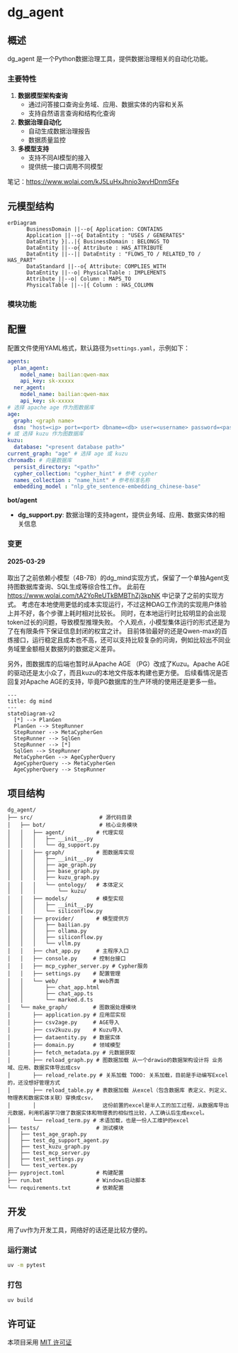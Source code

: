 # dg_agent

## 概述
dg_agent 是一个Python数据治理工具，提供数据治理相关的自动化功能。

### 主要特性
1. **数据模型架构查询**
   -  通过问答接口查询业务域、应用、数据实体的内容和关系
   -  支持自然语言查询和结构化查询
2. **数据治理自动化**
   -  自动生成数据治理报告
   -  数据质量监控
3. **多模型支持**
   -  支持不同AI模型的接入
   -  提供统一接口调用不同模型

笔记：https://www.wolai.com/kJ5LuHxJhnio3wvHDnmSFe

## 元模型结构
```mermaid
erDiagram
      BusinessDomain ||--o{ Application: CONTAINS
      Application ||--o{ DataEntity : "USES / GENERATES"
      DataEntity }|..|{ BusinessDomain : BELONGS_TO
      DataEntity ||--o{ Attribute : HAS_ATTRIBUTE
      DataEntity ||--|| DataEntity : "FLOWS_TO / RELATED_TO / HAS_PART"
      DataStandard ||--o{ Attribute: COMPLIES_WITH
      DataEntity ||--o| PhysicalTable : IMPLEMENTS
      Attribute ||--o| Column : MAPS_TO
      PhysicalTable ||--|{ Column : HAS_COLUMN
```

### 模块功能

## 配置
配置文件使用YAML格式，默认路径为`settings.yaml`，示例如下：

```yaml
agents:
  plan_agent:
    model_name: bailian:qwen-max
    api_key: sk-xxxxx
  ner_agent:
    model_name: bailian:qwen-max
    api_key: sk-xxxxx
# 选择 apache age 作为图数据库
age:
  graph: <graph name>
  dsn: "host=<ip> port=<port> dbname=<db> user=<username> password=<password>"
# 或 选择 kuzu 作为图数据库
kuzu:
  database: "<present database path>"
current_graph: "age" # 选择 age 或 kuzu
chromadb: # 向量数据库  
  persist_directory: "<path>"
  cypher_collection: "cypher_hint" # 参考 cypher
  names_collection : "name_hint" # 参考标准名称
  embedding_model : "nlp_gte_sentence-embedding_chinese-base"
```


**bot/agent**
- **dg_support.py**: 数据治理的支持agent，提供业务域、应用、数据实体的相关信息

### 变更
#### 2025-03-29
取出了之前依赖小模型（4B-7B）的dg_mind实现方式，保留了一个单独Agent支持图数据库查询、SQL生成等综合性工作。
此前在 https://www.wolai.com/tA2YoReUTkBMBThZj3kpNK 中记录了之前的实现方式。
考虑在本地使用更低的成本实现运行，不过这种DAG工作流的实现用户体验上并不好，各个步骤上耗时相对比较长。
同时，在本地运行时比较明显的会出现token过长的问题，导致模型推理失败。
个人观点，小模型集体运行的形式还是为了在有限条件下保证信息封闭的权宜之计。
目前体验最好的还是Qwen-max的百炼接口，运行稳定且成本也不高，还可以支持比较复杂的问询，例如比较出不同业务域里金额相关数据列的数据定义差异。

另外，图数据库的后端也暂时从Apache AGE （PG）改成了Kuzu。Apache AGE的驱动还是太小众了，而且kuzu的本地文件版本构建也更方便。
后续看情况是否回复对Apache AGE的支持，毕竟PG数据库的生产环境的使用还是更多一些。

```mermaid
---
title: dg mind 
---
stateDiagram-v2
  [*] --> PlanGen
  PlanGen --> StepRunner
  StepRunner --> MetaCypherGen
  StepRunner --> SqlGen
  StepRunner --> [*]
  SqlGen --> StepRunner
  MetaCypherGen --> AgeCypherQuery
  AgeCypherQuery --> MetaCypherGen
  AgeCypherQuery --> StepRunner
```


## 项目结构

```
dg_agent/
├── src/                     # 源代码目录
│   ├── bot/                 # 核心业务模块
│   │   ├── agent/          # 代理实现
│   │   │   ├── __init__.py
│   │   │   └── dg_support.py
│   │   ├── graph/          # 图数据库实现
│   │   │   ├── __init__.py
│   │   │   ├── age_graph.py
│   │   │   ├── base_graph.py
│   │   │   ├── kuzu_graph.py
│   │   │   └── ontology/   # 本体定义
│   │   │       └── kuzu/
│   │   ├── models/         # 模型实现
│   │   │   ├── __init__.py
│   │   │   └── siliconflow.py
│   │   ├── provider/       # 模型提供方
│   │   │   ├── bailian.py
│   │   │   ├── ollama.py
│   │   │   ├── siliconflow.py
│   │   │   └── vllm.py
│   │   ├── chat_app.py     # 主程序入口
│   │   ├── console.py     # 控制台接口
│   │   ├── mcp_cypher_server.py # Cypher服务
│   │   ├── settings.py    # 配置管理
│   │   └── web/           # Web界面
│   │       ├── chat_app.html
│   │       ├── chat_app.ts
│   │       └── marked.d.ts
│   └── make_graph/        # 图数据处理模块
│       ├── application.py # 应用层实现
│       ├── csv2age.py     # AGE导入
│       ├── csv2kuzu.py    # Kuzu导入
│       ├── dataentity.py  # 数据实体
│       ├── domain.py      # 领域模型
│       ├── fetch_metadata.py # 元数据获取
│       ├── reload_graph.py # 图数据加载 从一个drawio的数据架构设计将 业务域、应用、数据实体导出成csv
│       ├── reload_relate.py # 关系加载 TODO: 关系加载，目前是手动编写Excel的，还没想好管理方式
│       ├── reload_table.py # 表数据加载 从excel（包含数据库 表定义、列定义、物理表和数据实体关联）穿换成csv，
│       │                     这份前置的excel是半人工的加工过程，从数据库导出元数据，利用机器学习做了数据实体和物理表的相似性比较，人工确认后生成excel。
│       └── reload_term.py # 术语加载，也是一份人工维护的excel
├── tests/                  # 测试模块
│   ├── test_age_graph.py
│   ├── test_dg_support_agent.py
│   ├── test_kuzu_graph.py
│   ├── test_mcp_server.py
│   ├── test_settings.py
│   └── test_vertex.py
├── pyproject.toml          # 构建配置
├── run.bat                 # Windows启动脚本
└── requirements.txt        # 依赖配置
```

## 开发
用了uv作为开发工具，网络好的话还是比较方便的。
### 运行测试
```bash
uv -m pytest
```

### 打包
```bash
uv build
```


## 许可证
本项目采用 [MIT 许可证](LICENSE)
